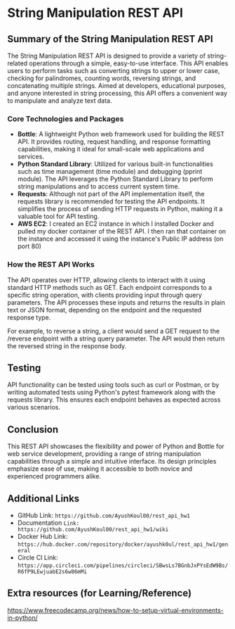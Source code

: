 # String Manipulation REST API

## Summary of the String Manipulation REST API
The String Manipulation REST API is designed to provide a variety of string-related operations through a simple, easy-to-use interface. This API enables users to perform tasks such as converting strings to upper or lower case, checking for palindromes, counting words, reversing strings, and concatenating multiple strings. Aimed at developers, educational purposes, and anyone interested in string processing, this API offers a convenient way to manipulate and analyze text data.

### Core Technologies and Packages
* **Bottle**: A lightweight Python web framework used for building the REST API. It provides routing, request handling, and response formatting capabilities, making it ideal for small-scale web applications and services.
* **Python Standard Library**: Utilized for various built-in functionalities such as time management (time module) and debugging (pprint module). The API leverages the Python Standard Library to perform string manipulations and to access current system time.
* **Requests**: Although not part of the API implementation itself, the requests library is recommended for testing the API endpoints. It simplifies the process of sending HTTP requests in Python, making it a valuable tool for API testing.
* **AWS EC2**: I created an EC2 instance in which I installed Docker and pulled my docker container of the REST API. I then ran that container on the instance and accessed it using the instance's Public IP address (on port 80)

### How the REST API Works
The API operates over HTTP, allowing clients to interact with it using standard HTTP methods such as GET. Each endpoint corresponds to a specific string operation, with clients providing input through query parameters. The API processes these inputs and returns the results in plain text or JSON format, depending on the endpoint and the requested response type.

For example, to reverse a string, a client would send a GET request to the /reverse endpoint with a string query parameter. The API would then return the reversed string in the response body.

## Testing
API functionality can be tested using tools such as curl or Postman, or by writing automated tests using Python's pytest framework along with the requests library. This ensures each endpoint behaves as expected across various scenarios.

## Conclusion
This REST API showcases the flexibility and power of Python and Bottle for web service development, providing a range of string manipulation capabilities through a simple and intuitive interface. Its design principles emphasize ease of use, making it accessible to both novice and experienced programmers alike.

## Additional Links
* GitHub Link: `https://github.com/AyushKoul00/rest_api_hw1`
* Documentation `Link: https://github.com/AyushKoul00/rest_api_hw1/wiki`
* Docker Hub Link: `https://hub.docker.com/repository/docker/ayushk0ul/rest_api_hw1/general`
* Circle CI Link: `https://app.circleci.com/pipelines/circleci/SBwsLs7BGnbJxPYsEdW9Bs/R6fP9LEwjuabE2s6w86mMi`

## Extra resources (for Learning/Reference)
https://www.freecodecamp.org/news/how-to-setup-virtual-environments-in-python/

